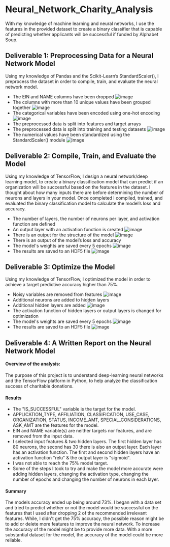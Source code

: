 # Neural_Network_Charity_Analysis
With my knowledge of machine learning and neural networks, I use the features in the provided dataset to create a binary classifier that is capable of predicting whether applicants will be successful if funded by Alphabet Soup.
## Deliverable 1: Preprocessing Data for a Neural Network Model
Using my knowledge of Pandas and the Scikit-Learn’s StandardScaler(), I preprocess the dataset in order to compile, train, and evaluate the neural network model.
- The EIN and NAME columns have been dropped
![image](https://user-images.githubusercontent.com/96395120/165874857-17e08202-dc2f-4222-a663-5af22862d689.png)
- The columns with more than 10 unique values have been grouped together
![image](https://user-images.githubusercontent.com/96395120/165875419-b12a15d7-e19f-4895-851f-25b71e0ff3f8.png)
- The categorical variables have been encoded using one-hot encoding
![image](https://user-images.githubusercontent.com/96395120/165875511-a05de955-764a-45b2-bb18-af164d6f19b5.png)
- The preprocessed data is split into features and target arrays
- The preprocessed data is split into training and testing datasets
![image](https://user-images.githubusercontent.com/96395120/165875606-0309cd74-a1b2-46ea-a580-2a541bf7d39c.png)
- The numerical values have been standardized using the StandardScaler() module
![image](https://user-images.githubusercontent.com/96395120/165875670-d8c0347e-eb69-4128-83fc-232f2387fae2.png)
## Deliverable 2: Compile, Train, and Evaluate the Model
Using my knowledge of TensorFlow, I design a neural network/deep learning model, to create a binary classification model that can predict if an organization will be successful based on the features in the dataset. I thought about how many inputs there are before determining the number of neurons and layers in your model. Once completed I compiled, trained, and evaluated the binary classification model to calculate the model’s loss and accuracy.
- The number of layers, the number of neurons per layer, and activation function are defined
- An output layer with an activation function is created
![image](https://user-images.githubusercontent.com/96395120/165875893-0f67cb8d-ce00-4ca9-a91e-24e110b9e364.png)
- There is an output for the structure of the model
![image](https://user-images.githubusercontent.com/96395120/165876235-8b458e8a-62cc-49ed-89e6-0dde77bf79e0.png)
- There is an output of the model’s loss and accuracy
- The model's weights are saved every 5 epochs
![image](https://user-images.githubusercontent.com/96395120/165876290-c41f6e06-bf66-4833-aeb5-b5907fb3e9d7.png)
- The results are saved to an HDF5 file
![image](https://user-images.githubusercontent.com/96395120/165876483-27bbbacc-deee-4185-a306-f492a7edc2d8.png)
## Deliverable 3: Optimize the Model
Using my knowledge of TensorFlow, I optimized the model in order to achieve a target predictive accuracy higher than 75%. 
- Noisy variables are removed from features
![image](https://user-images.githubusercontent.com/96395120/165890747-709ea308-a2b9-4f3e-8a30-612da78581a4.png)
- Additional neurons are added to hidden layers
- Additional hidden layers are added
![image](https://user-images.githubusercontent.com/96395120/165890451-5aa95f26-b9c5-4094-86c2-e374246a9757.png)
- The activation function of hidden layers or output layers is changed for optimization
- The model's weights are saved every 5 epochs
![image](https://user-images.githubusercontent.com/96395120/165890550-2eb58fc8-f45a-4628-bc8e-8314447b1bc1.png)
- The results are saved to an HDF5 file
![image](https://user-images.githubusercontent.com/96395120/165890580-16789696-c786-47d0-b98a-201f01ea96ff.png)
## Deliverable 4: A Written Report on the Neural Network Model
#### Overview of the analysis: 
The purpose of this project is to understand deep-learning neural networks and the TensorFlow platform in Python, to help analyze the classification success of charitable donations.
#### Results
- The "IS_SUCCESSFUL" variable is the target for the model.
- APPLICATION_TYPE, AFFILIATION, CLASSIFICATION, USE_CASE, ORGANIZATION, STATUS, INCOME_AMT, SPECIAL_CONSIDERATIONS, ASK_AMT are the features for the model.
- EIN and NAME variable(s) are neither targets nor features, and are removed from the input data.
- I selected input features & two hidden layers. The first hidden layer has 80 neurons, the second has 30 there is also an output layer. Each layer has an activation function. The first and second hidden layers have an activation function "relu" & the output layer is "sigmoid".
- I was not able to reach the 75% model target.
- Some of the steps I took to try and make the model more accurate were adding hidden layers, changing the activation type, changing the number of epochs and changing the number of neurons in each layer.
#### Summary
The models accuracy ended up being around 73%.  I began with a data set and tried to predict whether or not the model would be successful on the features that I used after dropping 2 of the recommended irrelevant features.  While, I didn't get the 75% accuracy, the possible reason might be to add or delete more features to improve the neural network. To increase the accuracy of the model might be to provide more data. With a more substantial dataset for the model, the accuracy of the model could be more reliable.

